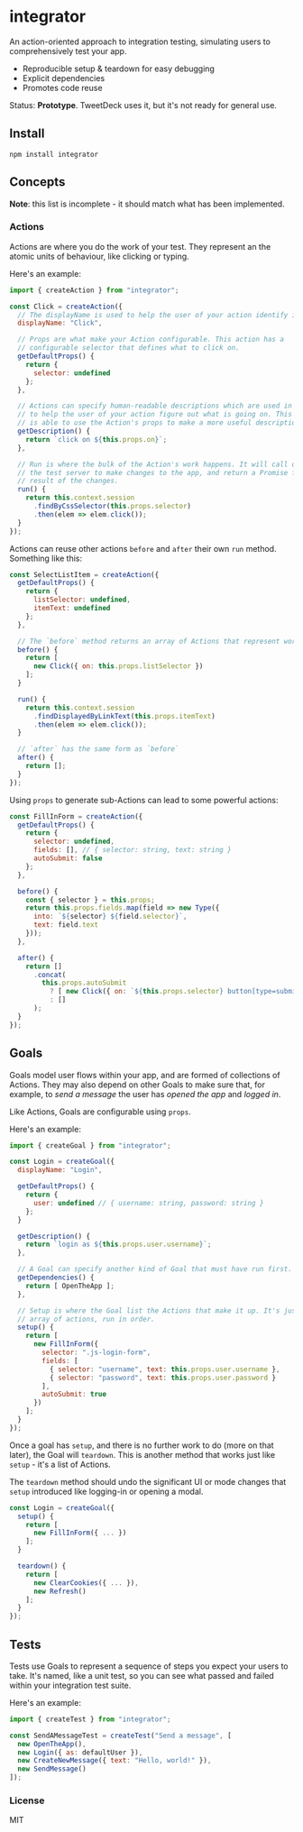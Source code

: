 # integrator

An action-oriented approach to integration testing, simulating users to comprehensively test your app.

- Reproducible setup & teardown for easy debugging
- Explicit dependencies
- Promotes code reuse

Status: **Prototype**. TweetDeck uses it, but it's not ready for general use.

## Install

```
npm install integrator
```

## Concepts

**Note**: this list is incomplete - it should match what has been implemented.

### Actions

Actions are where you do the work of your test. They represent an the atomic units of behaviour, like clicking or typing.

Here's an example:

```js
import { createAction } from "integrator";

const Click = createAction({
  // The displayName is used to help the user of your action identify it.
  displayName: "Click",

  // Props are what make your Action configurable. This action has a
  // configurable selector that defines what to click on.
  getDefaultProps() {
    return {
      selector: undefined
    };
  },

  // Actions can specify human-readable descriptions which are used in logging
  // to help the user of your action figure out what is going on. This method
  // is able to use the Action's props to make a more useful description.
  getDescription() {
    return `click on ${this.props.on}`;
  },

  // Run is where the bulk of the Action's work happens. It will call out to
  // the test server to make changes to the app, and return a Promise for the
  // result of the changes.
  run() {
    return this.context.session
      .findByCssSelector(this.props.selector)
      .then(elem => elem.click());
  }
});
```

Actions can reuse other actions `before` and `after` their own `run` method. Something like this:

```js
const SelectListItem = createAction({
  getDefaultProps() {
    return {
      listSelector: undefined,
      itemText: undefined
    };
  },

  // The `before` method returns an array of Actions that represent work to do.
  before() {
    return [
      new Click({ on: this.props.listSelector })
    ];
  }

  run() {
    return this.context.session
      .findDisplayedByLinkText(this.props.itemText)
      .then(elem => elem.click());
  }

  // `after` has the same form as `before`
  after() {
    return [];
  }
});
```

Using `props` to generate sub-Actions can lead to some powerful actions:

```js
const FillInForm = createAction({
  getDefaultProps() {
    return {
      selector: undefined,
      fields: [], // { selector: string, text: string }
      autoSubmit: false
    };
  },

  before() {
    const { selector } = this.props;
    return this.props.fields.map(field => new Type({
      into: `${selector} ${field.selector}`,
      text: field.text
    }));
  },

  after() {
    return []
      .concat(
        this.props.autoSubmit
          ? [ new Click({ on: `${this.props.selector} button[type=submit]` }) ]
          : []
      );
  }
});
```

## Goals

Goals model user flows within your app, and are formed of collections of Actions. They may also depend on other Goals to make sure that, for example, to *send a message* the user has *opened the app* and *logged in*.

Like Actions, Goals are configurable using `props`.

Here's an example:

```js
import { createGoal } from "integrator";

const Login = createGoal({
  displayName: "Login",

  getDefaultProps() {
    return {
      user: undefined // { username: string, password: string }
    };
  }

  getDescription() {
    return `login as ${this.props.user.username}`;
  },

  // A Goal can specify another kind of Goal that must have run first.
  getDependencies() {
    return [ OpenTheApp ];
  },

  // Setup is where the Goal list the Actions that make it up. It's just an
  // array of actions, run in order.
  setup() {
    return [
      new FillInForm({
        selector: ".js-login-form",
        fields: [
          { selector: "username", text: this.props.user.username },
          { selector: "password", text: this.props.user.password }
        ],
        autoSubmit: true
      })
    ];
  }
});
```

Once a goal has `setup`, and there is no further work to do (more on that later), the Goal will `teardown`. This is another method that works just like `setup` - it's a list of Actions.

The `teardown` method should undo the significant UI or mode changes that `setup` introduced like logging-in or opening a modal.

```js
const Login = createGoal({
  setup() {
    return [
      new FillInForm({ ... })
    ];
  }

  teardown() {
    return [
      new ClearCookies({ ... }),
      new Refresh()
    ];
  }
});
```

## Tests

Tests use Goals to represent a sequence of steps you expect your users to take. It's named, like a unit test, so you can see what passed and failed within your integration test suite.

Here's an example:

```js
import { createTest } from "integrator";

const SendAMessageTest = createTest("Send a message", [
  new OpenTheApp(),
  new Login({ as: defaultUser }),
  new CreateNewMessage({ text: "Hello, world!" }),
  new SendMessage()
]);
```

### License

MIT

[change-detector]: http://googletesting.blogspot.co.uk/2015/01/testing-on-toilet-change-detector-tests.html
[node]: https://nodejs.org/
[npm]: https://www.npmjs.com/
[todomvc-actions]: https://github.com/phuu/todomvc/blob/integrator/tests/integrator/actions.js
[new-issue]: https://github.com/phuu/integrator/issues/new
